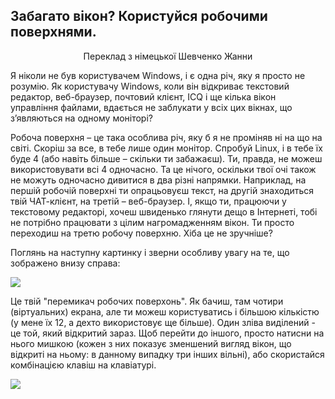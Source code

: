﻿



<h2>Забагато вікон? Користуйся робочими поверхнями.</h2>

<p align="center">Переклад з німецької Шевченко Жанни

Я ніколи не був користувачем Windows, і є одна річ, яку я просто не розумію. Як користувачу Windows, коли він відкриває текстовий редактор, веб-браузер, почтовий клієнт, ICQ і ще кілька вікон управління файлами, вдається не заблукати у всіх цих вікнах, що з’являються на одному  моніторі?

Робоча поверхня – це така особлива річ, яку б я не проміняв ні на що на світі. Скоріш за все, в тебе лише один монітор. Спробуй Linux, і в тебе їх буде 4 (або навіть більше – скільки ти забажаєш). Ти, правда, не можеш використовувати всі 4 одночасно. Та це нічого, оскільки твої очі також не можуть одночасно дивитися в два різні напрямки. Наприклад, на першій робочій поверхні ти опрацьовуєш текст, на другій знаходиться твій ЧАТ-клієнт, на третій – веб-браузер. І, якщо ти, працюючи у текстовому редакторі, хочеш швиденько глянути дещо в Інтернеті, тобі не потрібно працювати з цілим нагромадженням вікон. Ти просто переходиш на третю робочу поверхню. Хіба це не зручніше?

Поглянь на наступну картинку і зверни особливу увагу на те, що зображено внизу справа:

<img src="Images/workspaces.png" border="0"/>

Це твій "перемикач робочих поверхонь". Як бачиш, там чотири (віртуальних) екрана, але ти можеш користуватись і більшою кількістю (у мене їх 12, а дехто використовує ще більше). Один зліва виділений - це той, який відкритий зараз. Щоб перейти до іншого, просто натисни на нього мишкою (кожен з них показує зменшений вигляд вікон, що відкриті на ньому: в данному випадку три інших вільні), або скористайся комбінацією клавіш на клавіатурі.


<img src="Images/workspaces_full.png" border="0"/>




